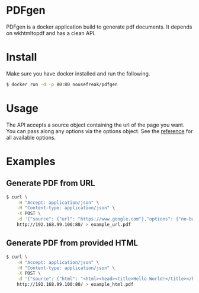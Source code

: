 PDFgen
======

PDFgen is a docker application build to generate pdf documents.
It depends on wkhtmltopdf and has a clean API.

# Install

Make sure you have docker installed and run the following.

```bash
$ docker run -d -p 80:80 nousefreak/pdfgen
```
# Usage

The API accepts a source object containing the url of the page you want.
You can pass along any options via the options object. See the [reference](http://wkhtmltopdf.org/usage/wkhtmltopdf.txt) for all available options.

# Examples

## Generate PDF from URL
```bash
$ curl \
    -H "Accept: application/json" \
    -H "Content-type: application/json" \
    -X POST \
    -d '{"source": {"url": "https://www.google.com"},"options": {"no-background": true}}' \
    http://192.168.99.100:80/ > example_url.pdf
```

## Generate PDF from provided HTML
```bash
$ curl \
    -H "Accept: application/json" \
    -H "Content-type: application/json" \
    -X POST \
    -d '{"source": {"html": "<html><head><title>Hello World!</title></head><body><h1>Hello world!</h1></body></html>"},"options": {"no-background": true}}' \
    http://192.168.99.100:80/ > example_html.pdf
```
